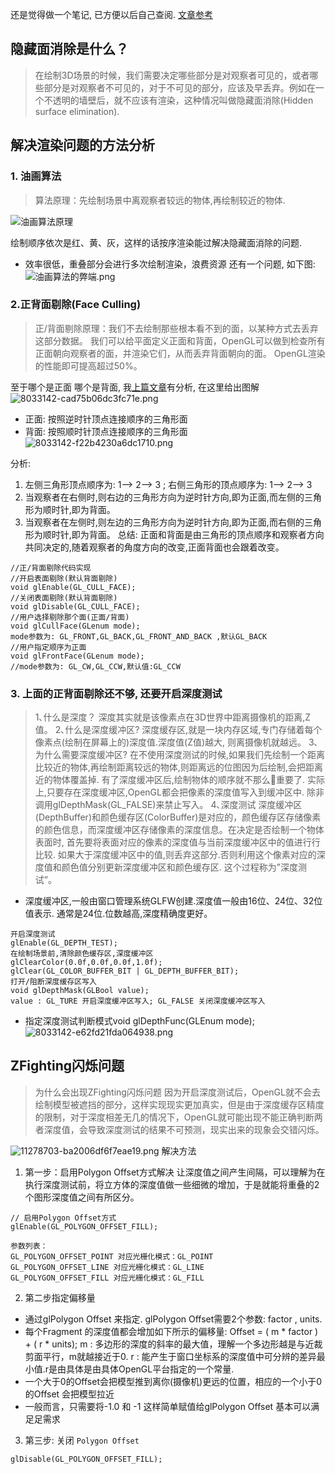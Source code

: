 还是觉得做一个笔记, 已方便以后自己查阅.
[文章参考](https://www.jianshu.com/p/7b7b3250e813)
## 隐藏面消除是什么？
> 在绘制3D场景的时候，我们需要决定哪些部分是对观察者可见的，或者哪些部分是对观察者不可见的，对于不可见的部分，应该及早丢弃。例如在一个不透明的墙壁后，就不应该有渲染，这种情况叫做隐藏面消除(Hidden surface elimination).

## 解决渲染问题的方法分析
### 1. 油画算法
> 算法原理：先绘制场景中离观察者较远的物体,再绘制较近的物体.

![油画算法原理](https://upload-images.jianshu.io/upload_images/1367029-bb3feff533d510ad.png?imageMogr2/auto-orient/strip%7CimageView2/2/w/1240)

绘制顺序依次是红、黄、灰，这样的话按序渲染能过解决隐藏面消除的问题.
* 效率很低，重叠部分会进行多次绘制渲染，浪费资源
还有一个问题, 如下图:
![油画算法的弊端.png](https://upload-images.jianshu.io/upload_images/1367029-447ba23e2b76fd82.png?imageMogr2/auto-orient/strip%7CimageView2/2/w/1240)

### 2.正背面剔除(Face Culling)
> 正/背面剔除原理：我们不去绘制那些根本看不到的面，以某种方式去丢弃这部分数据。
我们可以给平面定义正面和背面，OpenGL可以做到检查所有正面朝向观察者的面，并渲染它们，从而丢弃背⾯朝向的面。
OpenGL渲染的性能即可提⾼超过50%。

至于哪个是正面 哪个是背面, 我[上篇文章](https://www.jianshu.com/p/7d0391399d10)有分析, 在这里给出图解
![8033142-cad75b06dc3fc71e.png](https://upload-images.jianshu.io/upload_images/1367029-e91931da1de4fcfe.png?imageMogr2/auto-orient/strip%7CimageView2/2/w/1240)
* 正面: 按照逆时针顶点连接顺序的三⻆形⾯
* 背⾯: 按照顺时针顶点连接顺序的三角形⾯
![8033142-f22b4230a6dc1710.png](https://upload-images.jianshu.io/upload_images/1367029-9b3bd7bae1570d9b.png?imageMogr2/auto-orient/strip%7CimageView2/2/w/1240)

分析:
1. 左侧三角形顶点顺序为: 1—> 2—> 3 ; 右侧三角形的顶点顺序为: 1—> 2—> 3
2. 当观察者在右侧时,则右边的三角形方向为逆时针方向,即为正面,而左侧的三⻆形为顺时针,即为背面。
3. 当观察者在左侧时,则左边的三角形方向为逆时针方向,即为正面,而右侧的三⻆形为顺时针,即为背面。
总结:
正⾯和背面是由三角形的顶点顺序和观察者方向共同决定的,随着观察者的角度方向的改变,正面背面也会跟着改变。

```
//正/背面剔除代码实现
//开启表面剔除(默认背面剔除)
void glEnable(GL_CULL_FACE);
//关闭表面剔除(默认背面剔除)
void glDisable(GL_CULL_FACE);
//用户选择剔除那个面(正面/背面)
void glCullFace(GLenum mode);
mode参数为: GL_FRONT,GL_BACK,GL_FRONT_AND_BACK ,默认GL_BACK
//用户指定顺序为正面
void glFrontFace(GLenum mode);
//mode参数为: GL_CW,GL_CCW,默认值:GL_CCW
```
### 3. 上面的正背面剔除还不够, 还要开启深度测试
>1､什么是深度？
深度其实就是该像素点在3D世界中距离摄像机的距离,Z值。
>2､什么是深度缓冲区?
深度缓存区,就是一块内存区域,专门存储着每个像素点(绘制在屏幕上的)深度值.深度值(Z值)越大, 则离摄像机就越远。
>3､为什么需要深度缓冲区?
在不使用深度测试的时候,如果我们先绘制一个距离比较近的物体,再绘制距离较远的物体,则距离远的位图因为后绘制,会把距离近的物体覆盖掉. 有了深度缓冲区后,绘制物体的顺序就不那么􏰁重要了. 实际上,只要存在深度缓冲区,OpenGL都会把像素的深度值写入到缓冲区中. 除⾮调用glDepthMask(GL_FALSE)来禁⽌写⼊。
>4､深度测试
深度缓冲区(DepthBuffer)和颜色缓存区(ColorBuffer)是对应的，颜色缓存区存储像素的颜色信息，而深度缓冲区存储像素的深度信息。在决定是否绘制⼀个物体表面时, ⾸先要将表面对应的像素的深度值与当前深度缓冲区中的值进⾏行比较. 如果大于深度缓冲区中的值,则丢弃这部分.否则利用这个像素对应的深度值和颜色值分别更新深度缓冲区和颜色缓存区. 这个过程称为”深度测试”。

* 深度缓冲区,一般由窗口管理系统GLFW创建.深度值一般由16位、24位、32位值表示. 通常是24位.位数越高,深度精确度更好。
```
开启深度测试
glEnable(GL_DEPTH_TEST);
在绘制场景前,清除颜色缓存区,深度缓冲区
glClearColor(0.0f,0.0f,0.0f,1.0f);
glClear(GL_COLOR_BUFFER_BIT | GL_DEPTH_BUFFER_BIT);
打开/阻断深度缓存区写入
void glDepthMask(GLBool value);
value : GL_TURE 开启深度缓冲区写入; GL_FALSE 关闭深度缓冲区写入
```

* 指定深度测试判断模式void glDepthFunc(GLEnum mode);
![8033142-e62fd21fda064938.png](https://upload-images.jianshu.io/upload_images/1367029-75614ce6bec2c555.png?imageMogr2/auto-orient/strip%7CimageView2/2/w/1240)

## ZFighting闪烁问题
>为什么会出现ZFighting闪烁问题
因为开启深度测试后，OpenGL就不会去绘制模型被遮挡的部分，这样实现现实更加真实，但是由于深度缓存区精度的限制，对于深度相差无几的情况下，OpenGL就可能出现不能正确判断两者深度值，会导致深度测试的结果不可预测，现实出来的现象会交错闪烁。

![11278703-ba2006df6f7eae19.png](https://upload-images.jianshu.io/upload_images/1367029-2c639318f808703c.png?imageMogr2/auto-orient/strip%7CimageView2/2/w/1240)
解决方法
1. 第一步：启用Polygon Offset方式解决
让深度值之间产生间隔，可以理解为在执行深度测试前，将立方体的深度值做一些细微的增加，于是就能将重叠的2个图形深度值之间有所区分。
```
// 启用Polygon Offset方式
glEnable(GL_POLYGON_OFFSET_FILL);

参数列表：
GL_POLYGON_OFFSET_POINT 对应光栅化模式：GL_POINT
GL_POLYGON_OFFSET_LINE 对应光栅化模式：GL_LINE
GL_POLYGON_OFFSET_FILL 对应光栅化模式：GL_FILL
```
2. 第二步指定偏移量
* 通过glPolygon Offset 来指定. glPolygon Offset需要2个参数: factor , units.
* 每个Fragment 的深度值都会增加如下所示的偏移量:
Offset = ( m * factor ) + ( r * units); 
m : 多边形的深度的斜率的最大值，理解一个多边形越是与近裁剪⾯平行，m就越接近于0.
r : 能产生于窗口坐标系的深度值中可分辨的差异最小值.r是由具体是由具体OpenGL平台指定的一个常量.
* 一个⼤于0的Offset会把模型推到离你(摄像机)更远的位置，相应的⼀个小于0的Offset 会把模型拉近
* 一般⽽言，只需要将-1.0 和 -1 这样简单赋值给glPolygon Offset 基本可以满⾜足需求

3. 第三步: 关闭 ` Polygon Offset `
```
glDisable(GL_POLYGON_OFFSET_FILL);
```